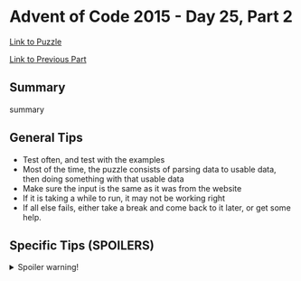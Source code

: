 # Advent of Code 2015 - Day 25, Part 2

[Link to Puzzle](https://adventofcode.com/2015/day/25#part2)

[Link to Previous Part](https://github.com/CodingAP/unofficial-aoc-syllabus/blob/main/years/2015/day25/part1.md)

## Summary
summary

## General Tips
- Test often, and test with the examples
- Most of the time, the puzzle consists of parsing data to usable data, then doing something with that usable data
- Make sure the input is the same as it was from the website
- If it is taking a while to run, it may not be working right
- If all else fails, either take a break and come back to it later, or get some help.

## Specific Tips (SPOILERS)
<details> <summary>Spoiler warning!</summary>

specific tips

</details>